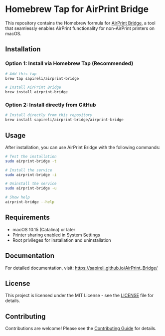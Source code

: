 # Homebrew Tap for AirPrint Bridge

This repository contains the Homebrew formula for [AirPrint Bridge](https://github.com/sapireli/AirPrint_Bridge), a tool that seamlessly enables AirPrint functionality for non-AirPrint printers on macOS.

## Installation

### Option 1: Install via Homebrew Tap (Recommended)

```bash
# Add this tap
brew tap sapireli/airprint-bridge

# Install AirPrint Bridge
brew install airprint-bridge
```

### Option 2: Install directly from GitHub

```bash
# Install directly from this repository
brew install sapireli/airprint-bridge/airprint-bridge
```

## Usage

After installation, you can use AirPrint Bridge with the following commands:

```bash
# Test the installation
sudo airprint-bridge -t

# Install the service
sudo airprint-bridge -i

# Uninstall the service
sudo airprint-bridge -u

# Show help
airprint-bridge --help
```

## Requirements

- macOS 10.15 (Catalina) or later
- Printer sharing enabled in System Settings
- Root privileges for installation and uninstallation

## Documentation

For detailed documentation, visit: https://sapireli.github.io/AirPrint_Bridge/

## License

This project is licensed under the MIT License - see the [LICENSE](https://github.com/sapireli/AirPrint_Bridge/blob/main/LICENSE) file for details.

## Contributing

Contributions are welcome! Please see the [Contributing Guide](https://sapireli.github.io/AirPrint_Bridge/docs/contributing) for details. 